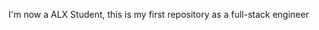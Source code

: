 I'm now a ALX Student, this is my first repository as a full-stack engineer
<!---
anasthajjit/anasthajjit is a ✨ special ✨ repository because its `README.md` (this file) appears on your GitHub profile.
You can click the Preview link to take a look at your changes.
--->
